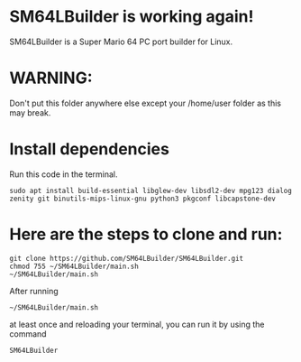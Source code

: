 # SM64LBuilder is working again!

SM64LBuilder is a Super Mario 64 PC port builder for Linux.

# WARNING:
Don't put this folder anywhere else except your /home/user folder as this may break.

# Install dependencies
Run this code in the terminal.
```
sudo apt install build-essential libglew-dev libsdl2-dev mpg123 dialog zenity git binutils-mips-linux-gnu python3 pkgconf libcapstone-dev
```

# Here are the steps to clone and run:

```
git clone https://github.com/SM64LBuilder/SM64LBuilder.git
chmod 755 ~/SM64LBuilder/main.sh
~/SM64LBuilder/main.sh
```

After running
```
~/SM64LBuilder/main.sh
```
at least once and reloading your terminal, you can run it by using the command
```
SM64LBuilder
```
